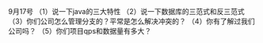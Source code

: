 9月17号
（1）说一下java的三大特性
（2）说一下数据库的三范式和反三范式
（3）你们公司怎么管理分支的？平常是怎么解决冲突的？
（4）你有了解过我们公司吗？
（5）你们项目qps和数据量有多大？